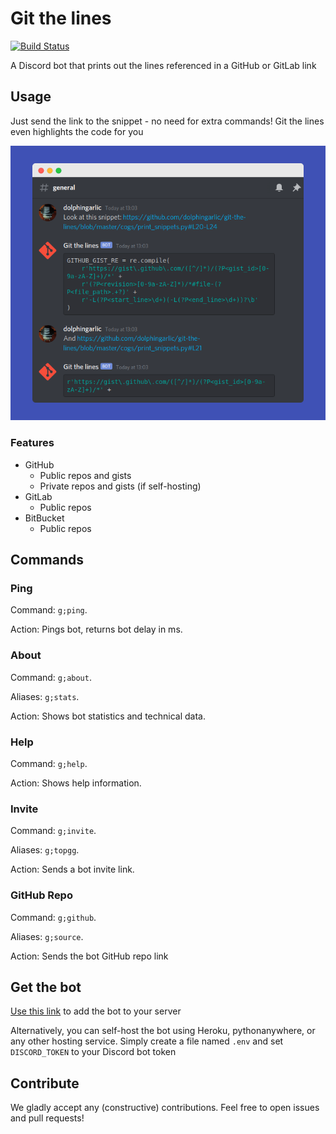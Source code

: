 # Git the lines

[![Build Status](https://travis-ci.com/dolphingarlic/git-the-lines.svg?branch=master)](https://travis-ci.com/dolphingarlic/git-the-lines)

A Discord bot that prints out the lines referenced in a GitHub or GitLab link

## Usage

Just send the link to the snippet - no need for extra commands! Git the lines even highlights the code for you

![The bot in action](git-the-lines.png)

### Features

- GitHub
  - Public repos and gists
  - Private repos and gists (if self-hosting)
- GitLab
  - Public repos
- BitBucket
  - Public repos

## Commands

### Ping

Command: `g;ping`.

Action: Pings bot, returns bot delay in ms.

### About

Command: `g;about`.

Aliases: `g;stats`.

Action: Shows bot statistics and technical data.

### Help

Command: `g;help`.

Action: Shows help information.

### Invite

Command: `g;invite`.

Aliases: `g;topgg`.

Action: Sends a bot invite link.

### GitHub Repo

Command: `g;github`.

Aliases: `g;source`.

Action: Sends the bot GitHub repo link

## Get the bot

[Use this link](https://top.gg/bot/708364985021104198) to add the bot to your server

Alternatively, you can self-host the bot using Heroku, pythonanywhere, or any other hosting service. Simply create a file named `.env` and set `DISCORD_TOKEN` to your Discord bot token

## Contribute

We gladly accept any (constructive) contributions. Feel free to open issues and pull requests!
